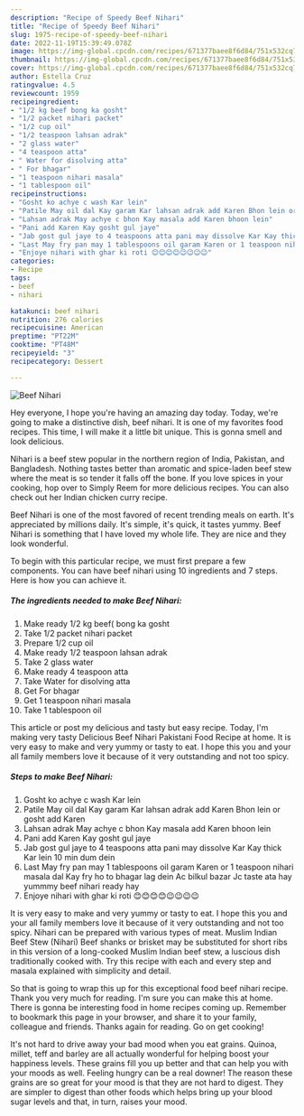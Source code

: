 ```yaml
---
description: "Recipe of Speedy Beef Nihari"
title: "Recipe of Speedy Beef Nihari"
slug: 1975-recipe-of-speedy-beef-nihari
date: 2022-11-19T15:39:49.078Z
image: https://img-global.cpcdn.com/recipes/671377baee8f6d84/751x532cq70/beef-nihari-recipe-main-photo.jpg
thumbnail: https://img-global.cpcdn.com/recipes/671377baee8f6d84/751x532cq70/beef-nihari-recipe-main-photo.jpg
cover: https://img-global.cpcdn.com/recipes/671377baee8f6d84/751x532cq70/beef-nihari-recipe-main-photo.jpg
author: Estella Cruz
ratingvalue: 4.5
reviewcount: 1959
recipeingredient:
- "1/2 kg beef bong ka gosht"
- "1/2 packet nihari packet"
- "1/2 cup oil"
- "1/2 teaspoon lahsan adrak"
- "2 glass water"
- "4 teaspoon atta"
- " Water for disolving atta"
- " For bhagar"
- "1 teaspoon nihari masala"
- "1 tablespoon oil"
recipeinstructions:
- "Gosht ko achye c wash Kar lein"
- "Patile May oil dal Kay garam Kar lahsan adrak add Karen Bhon lein or gosht add Karen"
- "Lahsan adrak May achye c bhon Kay masala add Karen bhoon lein"
- "Pani add Karen Kay gosht gul jaye"
- "Jab gost gul jaye to 4 teaspoons atta pani may dissolve Kar Kay thick Kar lein 10 min dum dein"
- "Last May fry pan may 1 tablespoons oil garam Karen or 1 teaspoon nihari masala dal Kay fry ho to bhagar lag dein Ac bilkul bazar Jc taste ata hay yummmy beef nihari ready hay"
- "Enjoye nihari with ghar ki roti 😊😊😊😊😉😉😉😉"
categories:
- Recipe
tags:
- beef
- nihari

katakunci: beef nihari 
nutrition: 276 calories
recipecuisine: American
preptime: "PT22M"
cooktime: "PT48M"
recipeyield: "3"
recipecategory: Dessert

---
```



![Beef Nihari](https://img-global.cpcdn.com/recipes/671377baee8f6d84/751x532cq70/beef-nihari-recipe-main-photo.jpg)

Hey everyone, I hope you're having an amazing day today. Today, we're going to make a distinctive dish, beef nihari. It is one of my favorites food recipes. This time, I will make it a little bit unique. This is gonna smell and look delicious.

Nihari is a beef stew popular in the northern region of India, Pakistan, and Bangladesh. Nothing tastes better than aromatic and spice-laden beef stew where the meat is so tender it falls off the bone. If you love spices in your cooking, hop over to Simply Reem for more delicious recipes. You can also check out her Indian chicken curry recipe.

Beef Nihari is one of the most favored of recent trending meals on earth. It's appreciated by millions daily. It's simple, it's quick, it tastes yummy. Beef Nihari is something that I have loved my whole life. They are nice and they look wonderful.


To begin with this particular recipe, we must first prepare a few components. You can have beef nihari using 10 ingredients and 7 steps. Here is how you can achieve it.

<!--inarticleads1-->

##### The ingredients needed to make Beef Nihari:

1. Make ready 1/2 kg beef( bong ka gosht
1. Take 1/2 packet nihari packet
1. Prepare 1/2 cup oil
1. Make ready 1/2 teaspoon lahsan adrak
1. Take 2 glass water
1. Make ready 4 teaspoon atta
1. Take  Water for disolving atta
1. Get  For bhagar
1. Get 1 teaspoon nihari masala
1. Take 1 tablespoon oil


This article or post my delicious and tasty but easy recipe. Today, I&#39;m making very tasty Delicious Beef Nihari Pakistani Food Recipe at home. It is very easy to make and very yummy or tasty to eat. I hope this you and your all family members love it because of it very outstanding and not too spicy. 

<!--inarticleads2-->

##### Steps to make Beef Nihari:

1. Gosht ko achye c wash Kar lein
1. Patile May oil dal Kay garam Kar lahsan adrak add Karen Bhon lein or gosht add Karen
1. Lahsan adrak May achye c bhon Kay masala add Karen bhoon lein
1. Pani add Karen Kay gosht gul jaye
1. Jab gost gul jaye to 4 teaspoons atta pani may dissolve Kar Kay thick Kar lein 10 min dum dein
1. Last May fry pan may 1 tablespoons oil garam Karen or 1 teaspoon nihari masala dal Kay fry ho to bhagar lag dein Ac bilkul bazar Jc taste ata hay yummmy beef nihari ready hay
1. Enjoye nihari with ghar ki roti 😊😊😊😊😉😉😉😉


It is very easy to make and very yummy or tasty to eat. I hope this you and your all family members love it because of it very outstanding and not too spicy. Nihari can be prepared with various types of meat. Muslim Indian Beef Stew (Nihari) Beef shanks or brisket may be substituted for short ribs in this version of a long-cooked Muslim Indian beef stew, a luscious dish traditionally cooked with. Try this recipe with each and every step and masala explained with simplicity and detail. 

So that is going to wrap this up for this exceptional food beef nihari recipe. Thank you very much for reading. I'm sure you can make this at home. There is gonna be interesting food in home recipes coming up. Remember to bookmark this page in your browser, and share it to your family, colleague and friends. Thanks again for reading. Go on get cooking!

It's not hard to drive away your bad mood when you eat grains. Quinoa, millet, teff and barley are all actually wonderful for helping boost your happiness levels. These grains fill you up better and that can help you with your moods as well. Feeling hungry can be a real downer! The reason these grains are so great for your mood is that they are not hard to digest. They are simpler to digest than other foods which helps bring up your blood sugar levels and that, in turn, raises your mood.
